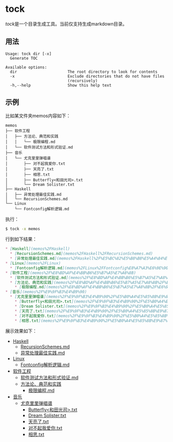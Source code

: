 # tock

*tock*是一个目录生成工具。当前仅支持生成markdown目录。

## 用法

```
Usage: tock dir [-x]
  Generate TOC

Available options:
  dir                      The root directory to look for contents
  -x                       Exclude directories that do not have files
                           (recursively)
  -h,--help                Show this help text
```

## 示例

比如某文件夹memos内容如下：

```
memos
├── 软件工程
│   ├── 方法论、典范和实践
│   │   └── 极限编程.md
│   └── 软件测试方法和形式验证.md
├── 音乐
│   └── 尤克里里弹唱谱
│       ├── 对不起我爱你.txt
│       ├── 天亮了.txt
│       ├── 相思.txt
│       ├── Butterfly<和田光司>.txt
│       └── Dream Solister.txt
├── Haskell
│   ├── 异常处理最佳实践.md
│   └── RecursionSchemes.md
└── Linux
    └── Fontconfig解析逻辑.md
```

执行：

```bash
$ tock -x memos
```

行到如下结果：

```markdown
* [Haskell](memos%2FHaskell)
  * [RecursionSchemes.md](memos%2FHaskell%2FRecursionSchemes.md)
  * [异常处理最佳实践.md](memos%2FHaskell%2F%E5%BC%82%E5%B8%B8%E5%A4%84%E7%90%86%E6%9C%80%E4%BD%B3%E5%AE%9E%E8%B7%B5.md)
* [Linux](memos%2FLinux)
  * [Fontconfig解析逻辑.md](memos%2FLinux%2FFontconfig%E8%A7%A3%E6%9E%90%E9%80%BB%E8%BE%91.md)
* [软件工程](memos%2F%E8%BD%AF%E4%BB%B6%E5%B7%A5%E7%A8%8B)
  * [软件测试方法和形式验证.md](memos%2F%E8%BD%AF%E4%BB%B6%E5%B7%A5%E7%A8%8B%2F%E8%BD%AF%E4%BB%B6%E6%B5%8B%E8%AF%95%E6%96%B9%E6%B3%95%E5%92%8C%E5%BD%A2%E5%BC%8F%E9%AA%8C%E8%AF%81.md)
  * [方法论、典范和实践](memos%2F%E8%BD%AF%E4%BB%B6%E5%B7%A5%E7%A8%8B%2F%E6%96%B9%E6%B3%95%E8%AE%BA%E3%80%81%E5%85%B8%E8%8C%83%E5%92%8C%E5%AE%9E%E8%B7%B5)
    * [极限编程.md](memos%2F%E8%BD%AF%E4%BB%B6%E5%B7%A5%E7%A8%8B%2F%E6%96%B9%E6%B3%95%E8%AE%BA%E3%80%81%E5%85%B8%E8%8C%83%E5%92%8C%E5%AE%9E%E8%B7%B5%2F%E6%9E%81%E9%99%90%E7%BC%96%E7%A8%8B.md)
* [音乐](memos%2F%E9%9F%B3%E4%B9%90)
  * [尤克里里弹唱谱](memos%2F%E9%9F%B3%E4%B9%90%2F%E5%B0%A4%E5%85%8B%E9%87%8C%E9%87%8C%E5%BC%B9%E5%94%B1%E8%B0%B1)
    * [Butterfly<和田光司>.txt](memos%2F%E9%9F%B3%E4%B9%90%2F%E5%B0%A4%E5%85%8B%E9%87%8C%E9%87%8C%E5%BC%B9%E5%94%B1%E8%B0%B1%2FButterfly%3C%E5%92%8C%E7%94%B0%E5%85%89%E5%8F%B8%3E.txt)
    * [Dream Solister.txt](memos%2F%E9%9F%B3%E4%B9%90%2F%E5%B0%A4%E5%85%8B%E9%87%8C%E9%87%8C%E5%BC%B9%E5%94%B1%E8%B0%B1%2FDream%20Solister.txt)
    * [天亮了.txt](memos%2F%E9%9F%B3%E4%B9%90%2F%E5%B0%A4%E5%85%8B%E9%87%8C%E9%87%8C%E5%BC%B9%E5%94%B1%E8%B0%B1%2F%E5%A4%A9%E4%BA%AE%E4%BA%86.txt)
    * [对不起我爱你.txt](memos%2F%E9%9F%B3%E4%B9%90%2F%E5%B0%A4%E5%85%8B%E9%87%8C%E9%87%8C%E5%BC%B9%E5%94%B1%E8%B0%B1%2F%E5%AF%B9%E4%B8%8D%E8%B5%B7%E6%88%91%E7%88%B1%E4%BD%A0.txt)
    * [相思.txt](memos%2F%E9%9F%B3%E4%B9%90%2F%E5%B0%A4%E5%85%8B%E9%87%8C%E9%87%8C%E5%BC%B9%E5%94%B1%E8%B0%B1%2F%E7%9B%B8%E6%80%9D.txt)
```

展示效果如下：

* [Haskell](memos%2FHaskell)
  * [RecursionSchemes.md](memos%2FHaskell%2FRecursionSchemes.md)
  * [异常处理最佳实践.md](memos%2FHaskell%2F%E5%BC%82%E5%B8%B8%E5%A4%84%E7%90%86%E6%9C%80%E4%BD%B3%E5%AE%9E%E8%B7%B5.md)
* [Linux](memos%2FLinux)
  * [Fontconfig解析逻辑.md](memos%2FLinux%2FFontconfig%E8%A7%A3%E6%9E%90%E9%80%BB%E8%BE%91.md)
* [软件工程](memos%2F%E8%BD%AF%E4%BB%B6%E5%B7%A5%E7%A8%8B)
  * [软件测试方法和形式验证.md](memos%2F%E8%BD%AF%E4%BB%B6%E5%B7%A5%E7%A8%8B%2F%E8%BD%AF%E4%BB%B6%E6%B5%8B%E8%AF%95%E6%96%B9%E6%B3%95%E5%92%8C%E5%BD%A2%E5%BC%8F%E9%AA%8C%E8%AF%81.md)
  * [方法论、典范和实践](memos%2F%E8%BD%AF%E4%BB%B6%E5%B7%A5%E7%A8%8B%2F%E6%96%B9%E6%B3%95%E8%AE%BA%E3%80%81%E5%85%B8%E8%8C%83%E5%92%8C%E5%AE%9E%E8%B7%B5)
    * [极限编程.md](memos%2F%E8%BD%AF%E4%BB%B6%E5%B7%A5%E7%A8%8B%2F%E6%96%B9%E6%B3%95%E8%AE%BA%E3%80%81%E5%85%B8%E8%8C%83%E5%92%8C%E5%AE%9E%E8%B7%B5%2F%E6%9E%81%E9%99%90%E7%BC%96%E7%A8%8B.md)
* [音乐](memos%2F%E9%9F%B3%E4%B9%90)
  * [尤克里里弹唱谱](memos%2F%E9%9F%B3%E4%B9%90%2F%E5%B0%A4%E5%85%8B%E9%87%8C%E9%87%8C%E5%BC%B9%E5%94%B1%E8%B0%B1)
    * [Butterfly<和田光司>.txt](memos%2F%E9%9F%B3%E4%B9%90%2F%E5%B0%A4%E5%85%8B%E9%87%8C%E9%87%8C%E5%BC%B9%E5%94%B1%E8%B0%B1%2FButterfly%3C%E5%92%8C%E7%94%B0%E5%85%89%E5%8F%B8%3E.txt)
    * [Dream Solister.txt](memos%2F%E9%9F%B3%E4%B9%90%2F%E5%B0%A4%E5%85%8B%E9%87%8C%E9%87%8C%E5%BC%B9%E5%94%B1%E8%B0%B1%2FDream%20Solister.txt)
    * [天亮了.txt](memos%2F%E9%9F%B3%E4%B9%90%2F%E5%B0%A4%E5%85%8B%E9%87%8C%E9%87%8C%E5%BC%B9%E5%94%B1%E8%B0%B1%2F%E5%A4%A9%E4%BA%AE%E4%BA%86.txt)
    * [对不起我爱你.txt](memos%2F%E9%9F%B3%E4%B9%90%2F%E5%B0%A4%E5%85%8B%E9%87%8C%E9%87%8C%E5%BC%B9%E5%94%B1%E8%B0%B1%2F%E5%AF%B9%E4%B8%8D%E8%B5%B7%E6%88%91%E7%88%B1%E4%BD%A0.txt)
    * [相思.txt](memos%2F%E9%9F%B3%E4%B9%90%2F%E5%B0%A4%E5%85%8B%E9%87%8C%E9%87%8C%E5%BC%B9%E5%94%B1%E8%B0%B1%2F%E7%9B%B8%E6%80%9D.txt)

